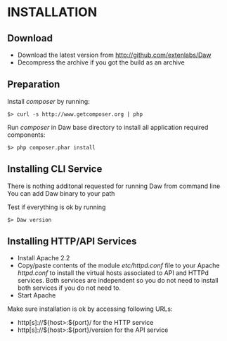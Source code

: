 # INSTALLATION

## Download

- Download the latest version from http://github.com/extenlabs/Daw
- Decompress the archive if you got the build as an archive

## Preparation

Install *composer* by running:

    $> curl -s http://www.getcomposer.org | php

Run *composer* in Daw base directory to install all application required components:

    $> php composer.phar install


## Installing CLI Service

There is nothing additonal requested for running Daw from command line
You can add Daw binary to your path

Test if everything is ok by running

    $> Daw version


## Installing HTTP/API Services

- Install Apache 2.2
- Copy/paste contents of the module *etc/httpd.conf* file to your Apache *httpd.conf* to install the virtual hosts associated to API and HTTPd services. Both services are independent so you do not need to install both services if you do not need to.
- Start Apache

Make sure installation is ok by accessing following URLs:
 - http[s]://${host>:${port}/ for the HTTP service
 - http[s]://${host>:${port}/version for the API service
